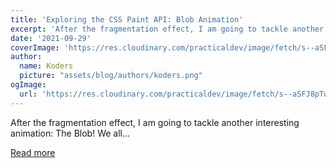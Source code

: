 ```yaml
---
title: 'Exploring the CSS Paint API: Blob Animation'
excerpt: 'After the fragmentation effect, I am going to tackle another interesting animation: The Blob! We all...'
date: '2021-09-29'
coverImage: 'https://res.cloudinary.com/practicaldev/image/fetch/s--aSFJ8pTw--/c_imagga_scale,f_auto,fl_progressive,h_420,q_auto,w_1000/https://dev-to-uploads.s3.amazonaws.com/uploads/articles/fi8flx77nzqpmjy2npak.png'
author:
  name: Koders
  picture: "assets/blog/authors/koders.png"
ogImage:
  url: 'https://res.cloudinary.com/practicaldev/image/fetch/s--aSFJ8pTw--/c_imagga_scale,f_auto,fl_progressive,h_420,q_auto,w_1000/https://dev-to-uploads.s3.amazonaws.com/uploads/articles/fi8flx77nzqpmjy2npak.png'
---
```


After the fragmentation effect, I am going to tackle another interesting animation: The Blob! We all...

[Read more](https://dev.to/this-is-learning/exploring-the-css-paint-api-blob-animation-3djl)

